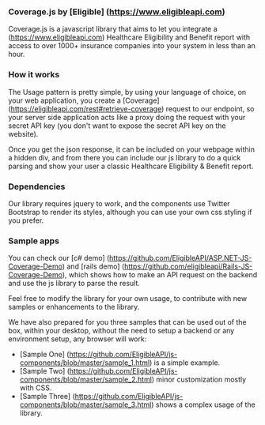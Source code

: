 ### Coverage.js by [Eligible] (https://www.eligibleapi.com) 

Coverage.js is a javascript library that aims to let you integrate a (https://www.eligibleapi.com) Healthcare Eligibility and Benefit report with access to over 1000+ insurance companies into your system in less than an hour.   

### How it works

The Usage pattern is pretty simple, by using your language of choice, on your web application, you create a [Coverage] (https://eligibleapi.com/rest#retrieve-coverage) request to our endpoint, so your server side application acts like a proxy doing the request with your secret API key (you don't want to expose the secret API key on the website).

Once you get the json response, it can be included on your webpage within a hidden div, and from there you can include our js library to do a quick parsing and show your user a classic Healthcare Eligibility & Benefit report.

### Dependencies
Our library requires jquery to work, and the components use Twitter Bootstrap to render its styles, although you can use your own css styling if you prefer.

### Sample apps

You can check our [c# demo] (https://github.com/EligibleAPI/ASP.NET-JS-Coverage-Demo) and [rails demo] (https://github.com/eligibleapi/Rails-JS-Coverage-Demo), which shows how to make an API request on the backend and use the js library to parse the result.

Feel free to modify the library for your own usage, to contribute with new samples or enhancements to the library.

We have also prepared for you three samples that can be used out of the box, within your desktop, without the need to setup a backend or any environment setup, any browser will work:

* [Sample One] (https://github.com/EligibleAPI/js-components/blob/master/sample_1.html) is a simple example.
* [Sample Two] (https://github.com/EligibleAPI/js-components/blob/master/sample_2.html) minor customization mostly with CSS.
* [Sample Three] (https://github.com/EligibleAPI/js-components/blob/master/sample_3.html) shows a complex usage of the library.


